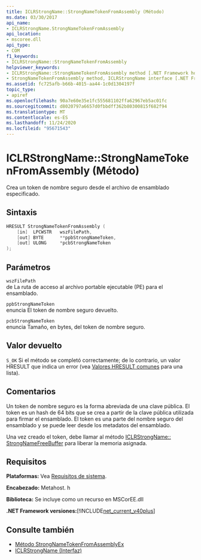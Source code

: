 ```yaml
---
title: ICLRStrongName::StrongNameTokenFromAssembly (Método)
ms.date: 03/30/2017
api_name:
- ICLRStrongName.StrongNameTokenFromAssembly
api_location:
- mscoree.dll
api_type:
- COM
f1_keywords:
- ICLRStrongName::StrongNameTokenFromAssembly
helpviewer_keywords:
- ICLRStrongName::StrongNameTokenFromAssembly method [.NET Framework hosting]
- StrongNameTokenFromAssembly method, ICLRStrongName interface [.NET Framework hosting]
ms.assetid: fc725afb-b66b-4015-aa44-1c0d1304197f
topic_type:
- apiref
ms.openlocfilehash: 90a7e60e35e1fc555681102ffa62967eb5ac01fc
ms.sourcegitcommit: d8020797a6657d0fbbdff362b80300815f682f94
ms.translationtype: MT
ms.contentlocale: es-ES
ms.lasthandoff: 11/24/2020
ms.locfileid: "95671543"
---
```

# <a name="iclrstrongnamestrongnametokenfromassembly-method"></a>ICLRStrongName::StrongNameTokenFromAssembly (Método)

Crea un token de nombre seguro desde el archivo de ensamblado especificado.  
  
## <a name="syntax"></a>Sintaxis  
  
```cpp  
HRESULT StrongNameTokenFromAssembly (  
    [in]  LPCWSTR   wszFilePath,  
    [out] BYTE      **ppbStrongNameToken,  
    [out] ULONG     *pcbStrongNameToken  
);  
```  
  
## <a name="parameters"></a>Parámetros  

 `wszFilePath`  
 de La ruta de acceso al archivo portable ejecutable (PE) para el ensamblado.  
  
 `ppbStrongNameToken`  
 enuncia El token de nombre seguro devuelto.  
  
 `pcbStrongNameToken`  
 enuncia Tamaño, en bytes, del token de nombre seguro.  
  
## <a name="return-value"></a>Valor devuelto  

 `S_OK` Si el método se completó correctamente; de lo contrario, un valor HRESULT que indica un error (vea [Valores HRESULT comunes](/windows/win32/seccrypto/common-hresult-values) para una lista).  
  
## <a name="remarks"></a>Comentarios  

 Un token de nombre seguro es la forma abreviada de una clave pública. El token es un hash de 64 bits que se crea a partir de la clave pública utilizada para firmar el ensamblado. El token es una parte del nombre seguro del ensamblado y se puede leer desde los metadatos del ensamblado.  
  
 Una vez creado el token, debe llamar al método [ICLRStrongName:: StrongNameFreeBuffer](iclrstrongname-strongnamefreebuffer-method.md) para liberar la memoria asignada.  
  
## <a name="requirements"></a>Requisitos  

 **Plataformas:** Vea [Requisitos de sistema](../../get-started/system-requirements.md).  
  
 **Encabezado:** Metahost. h  
  
 **Biblioteca:** Se incluye como un recurso en MSCorEE.dll  
  
 **.NET Framework versiones:**[!INCLUDE[net_current_v40plus](../../../../includes/net-current-v40plus-md.md)]  
  
## <a name="see-also"></a>Consulte también

- [Método StrongNameTokenFromAssemblyEx](iclrstrongname-strongnametokenfromassemblyex-method.md)
- [ICLRStrongName (Interfaz)](iclrstrongname-interface.md)
